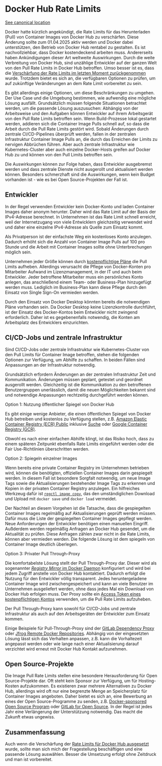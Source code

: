 # Docker Hub Rate Limits

[See canonical location](https://www.heise.de/hintergrund/Container-Images-laden-Docker-Hub-Rate-Limits-im-Griff-behalten-10338706.html)

Docker hatte kürzlich angekündigt, die Rate Limits für das Herunterladen (Pull) von Container Images von Docker Hub zu verschärfen. Diese Änderung sollte zum 01.04.2025 aktiv werden und Docker dabei unterstützen, den Betrieb von Docker Hub rentabel zu gestalten. Es ist nachvollziehbar, dass Docker kostendeckend arbeiten muss. Andererseits haben Ankündigungen dieser Art weltweite Auswirkungen. Durch die weite Verbreitung von Docker Hub, sind unzählige Entwickler auf der ganzen Welt von den Pull Rate Limits in Docker Hub betroffen. Umso besser ist es, dass die [Verschärfung der Rate Limits im letzten Moment zurückgenommen](XXX) wurde. Trotzdem bietet es sich an, die verfügbaren Optionen zu prüfen, um auf zukünftige Veränderungen an dem Rate Limit vorbereitet zu sein.

Es gibt allerdings einige Optionen, um diese Beschränkungen zu umgehen. Der Use Case und die Umgebung bestimmen, wie aufwendig eine mögliche Lösung ausfällt. Grundsätzlich müssen folgende Situationen betrachtet werden, um die passende Lösung auszusuchen: Abhängig von der Arbeitsweise und den Aufgaben können Entwickler auf ihrem Arbeitsgerät von den Pull Rate Limits betroffen sein. Wenn Build-Prozesse lokal gestartet werden, addieren sich die Container Image Pulls schnell auf, so dass die Arbeit durch die Pull Rate Limits gestört wird. Sobald Änderungen durch zentrale CI/CD-Pipelines überprüft werden, fallen in der zentralen Infrastruktur Container Image Pulls an, die durch das Erreichen der Limits zu nervigen Abbrüchen führen. Aber auch zentrale Infrastruktur wie Kubernetes-Cluster aber auch einzelne Docker-Hosts greifen auf Docker Hub zu und können von den Pull Limits betroffen sein.

Die Auswirkungen können zur Folge haben, dass Entwickler ausgebremst werden und dass zentrale Dienste nicht ausgerollt und aktualisiert werden können. Besonders schmerzhaft sind die Auswirkungen, wenn kein Budget vorhanden ist - wie es bei Open Source-Projekten der Fall ist.

## Entwickler

In der Regel verwenden Entwickler kein Docker-Konto und laden Container Images daher anonym herunter. Daher wird das Rate Limit auf der Basis der IPv4-Adresse berechnet. In Unternehmen ist das Rate Limit schnell erreicht, weil der Internetzugang von viele Entwicklern gleichzeitig verwendet wird und daher eine einzelne IPv4-Adresse als Quelle zum Einsatz kommt.

Als Privatperson ist der einfachste Weg ein kostenloses Konto anzulegen. Dadurch erhöht sich die Anzahl von Container Image Pulls auf 100 pro Stunde und die Arbeit mit Container Images sollte ohne Unterbrechungen möglich sein.

Unternehmen jeder Größe können durch [kostenpflichtige Pläne](https://www.docker.com/pricing/) die Pull Limits aufheben. Allerdings verursacht die Pflege von Docker-Konten pro Mitarbeiter Aufwand im Lizenzmanagement, in der IT und auch beim Entwickler. Jeder betroffene Mitarbeiter muss ein persönliches Konto anlegen, das anschließend einem Team- oder Business-Plan hinzugefügt werden muss. Lediglich im Business-Plan kann diese Pflege durch den Einsatz von Single Sign-On vermieden werden.

Durch den Einsatz von Docker Desktop könnten bereits die notwendigen Pläne vorhanden sein. Da Docker Desktop keine Lizenzkontrolle durchführt, ist der Einsatz des Docker-Kontos beim Entwickler nicht zwingend erforderlich. Daher ist es gegebenenfalls notwendig, die Konten am Arbeitsplatz des Entwicklers einzurichten.

## CI/CD-Jobs und zentrale Infrastruktur

Sind CI/CD-Jobs oder zentrale Infrastruktur wie Kubernetes-Cluster von den Pull Limits für Container Image betroffen, stehen die folgenden Optionen zur Verfügung, um Abhilfe zu schaffen. In beiden Fällen sind Anpassungen an der Infrastruktur notwendig.

Grundsätzlich erfordern Änderungen an der zentralen Infrastruktur Zeit und Kommunikation. Änderungen müssen geplant, getestet und geordnet ausgerollt werden. Gleichzeitig ist die Kommunikation zu den betroffenen Benutzergruppen unerlässlich, damit die neuen Möglichkeiten bekannt sind und notwendige Anpassungen rechtzeitig durchgeführt werden können.

Option 1: Nutzung öffentlicher Spiegel von Docker Hub

Es gibt einige wenige Anbieter, die einen öffentlichen Spiegel von Docker Hub betreiben und kostenlos zu Verfügung stellen, z.B. [Amazon Elastic Container Registry (ECR) Public](https://docs.aws.amazon.com/AmazonECR/latest/public/what-is-ecr.html) inklusive [Suche](https://gallery.ecr.aws/) oder [Google Container Registry (GCR)](https://cloud.google.com/artifact-registry/docs/pull-cached-dockerhub-images).

Obwohl es nach einer einfachen Abhilfe klingt, ist das Risiko hoch, dass zu einem späteren Zeitpunkt ebenfalls Rate Limits eingeführt werden oder die Fair Use-Richtlinien überschritten werden.

Option 2: Spiegeln einzelner Images

Wenn bereits eine private Container Registry im Unternehmen betrieben wird, können die benötigten, offiziellen Container Images darin gespiegelt werden. In diesem Fall ist besondere Sorgfalt notwendig, um neue Image Tags sowie die Aktualisierungen bestehender Image Tags zu erkennen und Kopien in der privaten Container Registry anzulegen. Ein hilfreiches Werkzeug dafür ist [`regctl image copy`](https://github.com/regclient/regclient/blob/main/docs/regctl.md#image-commands), das den umständiglichen Download und Upload mit `docker save` und `docker load` vermeidet.

Der Nachteil an diesem Vorgehen ist die Tatsache, dass die gespiegelten Container Images regelmäßig auf Aktualisierungen geprüft werden müssen. Dafür muss die Liste der gespiegelten Container Images gepflegt werden. Neue Anforderungen der Entwickler benötigen einen manuellen Eingriff. Außderdem werden regelmäßig Anfragen an Docker Hub gesendet, um die Aktualität zu prüfen. Diese Anfragen zählen zwar nicht in die Rate Limits, können aber vermieden werden. Die folgende Lösung ist dem spiegeln von Container Image deutlich überlegen.

Option 3: Privater Pull Through-Proxy

Die komfortabelste Lösung stellt der Pull Through-Proxy dar. Dieser wird als sogenannter [*Registry Mirror* im Docker Daemon](https://docs.docker.com/docker-hub/image-library/mirror/) konfiguriert und wird bei jedem Zugriff anstelle von Docker Hub kontaktiert. Dadurch erfolgt die Nutzung für den Entwickler völlig transparent. Jedes heruntergeladene Container Image wird zwischengespeichert und kann an viele Benutzer im Unternehmen ausgeliefert werden, ohne dass jedes Mal ein Download von Docker Hub erfolgen muss. Der Proxy sollte ein [Access Token eines kostenpflichtigen Kontos](https://docs.docker.com/security/for-admins/access-tokens/) verwenden, um die Pull Rate Limits aufzuheben.

Der Pull Through-Proxy kann sowohl für CI/CD-Jobs und zentrale Infrastruktur als auch auf den Arbeitsgeräten der Entwickler zum Einsatz kommen.

Einige Beispiele für Pull-Through-Proxy sind der [GitLab Dependency Proxy](https://docs.gitlab.com/user/packages/dependency_proxy/) oder [Jfrog Remote Docker Repositories](https://jfrog.com/help/r/jfrog-artifactory-documentation/remote-docker-repositories). Abhängig von der eingesetzten Lösung lässt sich das Verhalten anpassen, z.B. kann die Vorhaltezeit angepasst werden oder wie lange nach einer Aktualisierung darauf verzichtet wird erneut mit Docker Hub Kontakt aufzunehmen.

## Open Source-Projekte

Die Image Pull Rate Limits stellen eine besondere Herausforderung für Open Source-Projekte dar. Oft steht kein Sponsor zur Verfügung, um für Hosting-Kosten aufzukommen. Es existieren zwar mehrere Alternativen zu Docker Hub, allerdings wird oft nur eine begrenzte Menge an Speicherplatz für Container Images angeboten. Daher bietet es sich an, eine Bewerbung an eines der Open Source-Programme zu senden, z.B. [Docker-sponsored Open Source Program](https://www.docker.com/community/open-source/application/) oder [GitLab for Open Source](https://about.gitlab.com/solutions/open-source/join/). In der Regel ist jedes Jahr eine Verlängerung der Unterstützung notwendig. Das macht die Zukunft etwas ungewiss.

## Zusammenfassung

Auch wenn die Verschärfung der [Rate Limits für Docker Hub ausgesetzt](XXX) wurde, sollte man sich mich der Fragestellung beschäftigen und eine passende Lösung auswählen. Besser die Umsetzung erfolgt ohne Zeitdruck und man ist vorbereitet.
